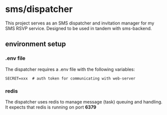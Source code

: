 # sms/dispatcher
This project serves as an SMS dispatcher and invitation manager for my SMS RSVP service. Designed to be used in tandem with sms-backend.

## environment setup

### .env file
The dispatcher requires a .env file with the following variables: 
```
SECRET=xxx  # auth token for communicating with web-server
```

### redis
The dispatcher uses redis to manage message (task) queuing and handling.
It expects that redis is running on port **6379**


